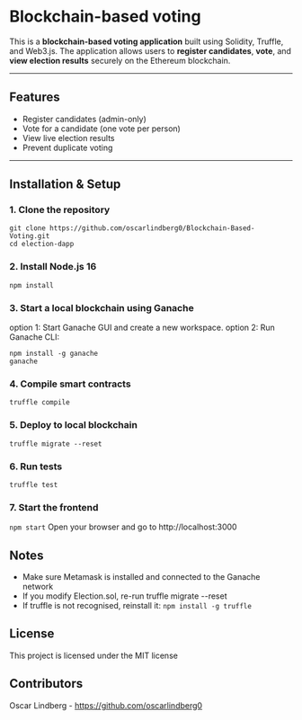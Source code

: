 #  Blockchain-based voting

This is a **blockchain-based voting application** built using Solidity, Truffle, and Web3.js. The application allows users to **register candidates**, **vote**, and **view election results** securely on the Ethereum blockchain.

---

## Features
-  Register candidates (admin-only)
-  Vote for a candidate (one vote per person)
-  View live election results
-  Prevent duplicate voting

---

## Installation & Setup

### 1. Clone the repository

```
git clone https://github.com/oscarlindberg0/Blockchain-Based-Voting.git
cd election-dapp
```

### 2. Install Node.js 16

`npm install`

### 3. Start a local blockchain using Ganache

option 1: Start Ganache GUI and create a new workspace.
option 2: Run Ganache CLI:
```
npm install -g ganache
ganache
```

### 4. Compile smart contracts
`truffle compile`

### 5. Deploy to local blockchain
`truffle migrate --reset`

### 6. Run tests
`truffle test`

### 7. Start the frontend
`npm start`
Open your browser and go to http://localhost:3000

## Notes
* Make sure Metamask is installed and connected to the Ganache network
* If you modify Election.sol, re-run truffle migrate --reset
* If truffle is not recognised, reinstall it:
`npm install -g truffle`

## License
This project is licensed under the MIT license

## Contributors
Oscar Lindberg - https://github.com/oscarlindberg0




